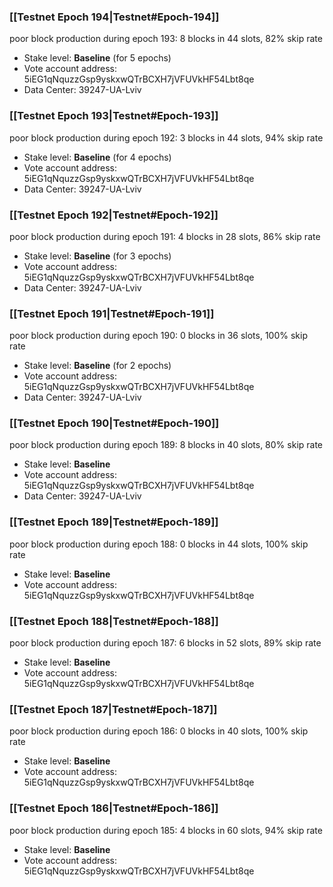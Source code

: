 ### [[Testnet Epoch 194|Testnet#Epoch-194]]
poor block production during epoch 193: 8 blocks in 44 slots, 82% skip rate 
* Stake level: **Baseline** (for 5 epochs)
* Vote account address: 5iEG1qNquzzGsp9yskxwQTrBCXH7jVFUVkHF54Lbt8qe
* Data Center: 39247-UA-Lviv
### [[Testnet Epoch 193|Testnet#Epoch-193]]
poor block production during epoch 192: 3 blocks in 44 slots, 94% skip rate 
* Stake level: **Baseline** (for 4 epochs)
* Vote account address: 5iEG1qNquzzGsp9yskxwQTrBCXH7jVFUVkHF54Lbt8qe
* Data Center: 39247-UA-Lviv
### [[Testnet Epoch 192|Testnet#Epoch-192]]
poor block production during epoch 191: 4 blocks in 28 slots, 86% skip rate 
* Stake level: **Baseline** (for 3 epochs)
* Vote account address: 5iEG1qNquzzGsp9yskxwQTrBCXH7jVFUVkHF54Lbt8qe
* Data Center: 39247-UA-Lviv
### [[Testnet Epoch 191|Testnet#Epoch-191]]
poor block production during epoch 190: 0 blocks in 36 slots, 100% skip rate 
* Stake level: **Baseline** (for 2 epochs)
* Vote account address: 5iEG1qNquzzGsp9yskxwQTrBCXH7jVFUVkHF54Lbt8qe
* Data Center: 39247-UA-Lviv
### [[Testnet Epoch 190|Testnet#Epoch-190]]
poor block production during epoch 189: 8 blocks in 40 slots, 80% skip rate 
* Stake level: **Baseline**
* Vote account address: 5iEG1qNquzzGsp9yskxwQTrBCXH7jVFUVkHF54Lbt8qe
* Data Center: 39247-UA-Lviv
### [[Testnet Epoch 189|Testnet#Epoch-189]]
poor block production during epoch 188: 0 blocks in 44 slots, 100% skip rate 
* Stake level: **Baseline**
* Vote account address: 5iEG1qNquzzGsp9yskxwQTrBCXH7jVFUVkHF54Lbt8qe
### [[Testnet Epoch 188|Testnet#Epoch-188]]
poor block production during epoch 187: 6 blocks in 52 slots, 89% skip rate 
* Stake level: **Baseline**
* Vote account address: 5iEG1qNquzzGsp9yskxwQTrBCXH7jVFUVkHF54Lbt8qe
### [[Testnet Epoch 187|Testnet#Epoch-187]]
poor block production during epoch 186: 0 blocks in 40 slots, 100% skip rate 
* Stake level: **Baseline**
* Vote account address: 5iEG1qNquzzGsp9yskxwQTrBCXH7jVFUVkHF54Lbt8qe
### [[Testnet Epoch 186|Testnet#Epoch-186]]
poor block production during epoch 185: 4 blocks in 60 slots, 94% skip rate 
* Stake level: **Baseline**
* Vote account address: 5iEG1qNquzzGsp9yskxwQTrBCXH7jVFUVkHF54Lbt8qe